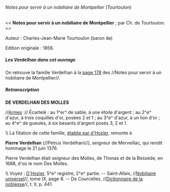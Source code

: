 ###### Notes pour servir à un nobiliaire de Montpellier (Tourtoulon)

\<\< **Notes pour servir à un nobiliaire de Montpellier** ; par Ch.
de Tourtoulon. \>\>

Auteur : Charles-Jean-Marie Tourtoulon (baron de)

Edition originale : 1856.

##### Les Verdelhan dans cet ouvrage

On retrouve la famille Verdelhan à la [page
178](http://books.google.fr/books?id=xGgYAAAAMAAJ&pg=PA178&dq=verdelhan+molles&lr=&ei=AxzTSvflKIP-ywTe77DpDQ&q=verdelhan%20molles&f=false)
des //Notes pour servir à un nobiliaire de Montpellier//.

##### Retranscription

 **DE VERDELHAN DES MOLLES**

//[Armes](Armoiries_des_Verdelhan) :// Écartelé : au 1^er^ de sable, à une étoile d'argent ; au 2^e^ d'azur, à trois coquilles d'or, posées 2 et 1 ; au 3^e^ d'azur, à un lion d'or ; au 4^e^ de gueules, à six besants d'argent posés 3, 2 et 1.

\\\\ La filiation de cette famille, [établie par d'Hozier](Armorial_général_de_France_(d'Hozier)), remonte à

 **Pierre Verdelhan** (//Petrus Verdelhani//), seigneur de
        Merveillac, qui rendit hommage le 21 juin 1376.

Pierre Verdelhan était seigneur des Molles, de Thonas et de la Bessède,
en 1688, d'où le nom Des Molles.

\\\\ Voyez :
[D'Hozier](Armorial_général_de_France_(d'Hozier)), 5^e^
registre, 2^e^ partie. \-- Saint-Allais, //[Nobiliaire universel](Nobiliaire_Universel_de_France_(Saint-Allais))//,
tome IX, page 8. \-- De Courcelles, //[Dictionnaire de la noblesse](http://gallica.bnf.fr/ark:/12148/bpt6k36855h.image.r=Verdelhan.f445.langFR)//,
t. II, p. 441.
